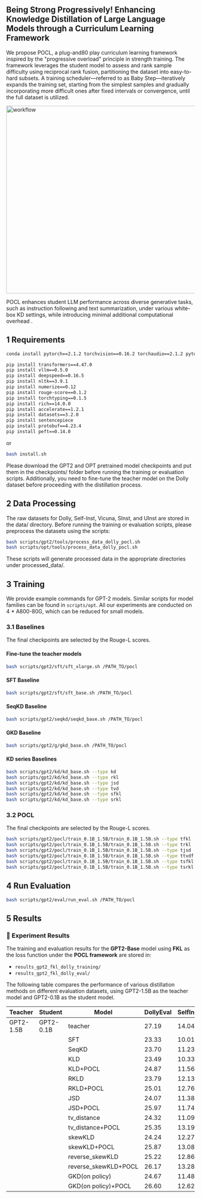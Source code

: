 ## Being Strong Progressively! Enhancing Knowledge Distillation of Large Language Models through a Curriculum Learning Framework

We propose POCL, a plug-and80 play curriculum learning framework inspired by the "progressive overload" principle in strength training. The framework leverages the student model to assess and rank sample difficulty using reciprocal rank fusion, partitioning the dataset into easy-to-hard subsets. A training scheduler—referred to as Baby Step—iteratively expands the training set, starting from the simplest samples and gradually incorporating more difficult ones after fixed intervals or convergence, until the full dataset is utilized.

<img src="framwork.png" alt="workflow" style="width: 800px; height: 500px;">

POCL enhances student LLM performance across diverse generative tasks, such as instruction following and text summarization, under various white-box KD settings, while introducing minimal additional computational overhead .
## 1 Requirements

```bash
conda install pytorch==2.1.2 torchvision==0.16.2 torchaudio==2.1.2 pytorch-cuda=12.1 -c pytorch -c nvidia

pip install transformers==4.47.0
pip install vllm==0.5.0
pip install deepspeed==0.16.5
pip install nltk==3.9.1
pip install numerize==0.12
pip install rouge-score==0.1.2
pip install torchtyping==0.1.5
pip install rich==14.0.0
pip install accelerate==1.2.1
pip install datasets==3.2.0
pip install sentencepiece
pip install protobuf==4.23.4
pip install peft==0.14.0
```
or
```bash
bash install.sh
```

Please download the GPT2 and OPT pretrained model checkpoints and put them in the checkpoints/ folder before running the training or evaluation scripts. Additionally, you need to fine-tune the teacher model on the Dolly dataset before proceeding with the distillation process. 

## 2 Data Processing

The raw datasets for Dolly, Self-Inst, Vicuna, SInst, and UInst are stored in the data/ directory. Before running the training or evaluation scripts, please preprocess the datasets using the scripts:

```bash
bash scripts/gpt2/tools/process_data_dolly_pocl.sh 
bash scripts/opt/tools/process_data_dolly_pocl.sh
```
These scripts will generate processed data in the appropriate directories under processed_data/.
## 3 Training

We provide example commands for GPT-2 models. Similar scripts for model families can be found in `scripts/opt`. All our experiments are conducted on 4 \* A800-80G, which can be reduced for small models.


### 3.1 Baselines
The final checkpoints are selected by the Rouge-L scores.
#### Fine-tune the teacher models
```bash
bash scripts/gpt2/sft/sft_xlarge.sh /PATH_TO/pocl
```
#### SFT Baseline
```bash
bash scripts/gpt2/sft/sft_base.sh /PATH_TO/pocl
```

#### SeqKD Baseline
```bash
bash scripts/gpt2/seqkd/seqkd_base.sh /PATH_TO/pocl
```

#### GKD Baseline
```bash
bash scripts/gpt2/g/gkd_base.sh /PATH_TO/pocl
```

#### KD series Baselines
```bash
bash scripts/gpt2/kd/kd_base.sh --type kd
bash scripts/gpt2/kd/kd_base.sh --type rkl
bash scripts/gpt2/kd/kd_base.sh --type jsd
bash scripts/gpt2/kd/kd_base.sh --type tvd
bash scripts/gpt2/kd/kd_base.sh --type sfkl
bash scripts/gpt2/kd/kd_base.sh --type srkl
```


### 3.2 POCL

The final checkpoints are selected by the Rouge-L scores.
```bash
bash scripts/gpt2/pocl/train_0.1B_1.5B/train_0.1B_1.5B.sh --type tfkl
bash scripts/gpt2/pocl/train_0.1B_1.5B/train_0.1B_1.5B.sh --type trkl
bash scripts/gpt2/pocl/train_0.1B_1.5B/train_0.1B_1.5B.sh --type tjsd
bash scripts/gpt2/pocl/train_0.1B_1.5B/train_0.1B_1.5B.sh --type ttvdf
bash scripts/gpt2/pocl/train_0.1B_1.5B/train_0.1B_1.5B.sh --type tsfkl
bash scripts/gpt2/pocl/train_0.1B_1.5B/train_0.1B_1.5B.sh --type tsrkl
```


## 4 Run Evaluation
```bash
bash scripts/gpt2/eval/run_eval.sh /PATH_TO/pocl
```


## 5 Results

### 🧾 Experiment Results

The training and evaluation results for the **GPT2-Base** model using **FKL** as the loss function under the **POCL framework** are stored in:

- `results_gpt2_fkl_dolly_training/`  
- `results_gpt2_fkl_dolly_eval/`

The following table compares the performance of various distillation methods on different evaluation datasets, using GPT2-1.5B as the teacher model and GPT2-0.1B as the student model.


| Teacher       | Student        | Model                | DollyEval | SelfInst | VicunaEval | S-NI   | UnNI   | Avg.   |
|---------------|----------------|----------------------|-----------|----------|------------|--------|--------|--------|
| GPT2-1.5B     | GPT2-0.1B      | teacher             | 27.19     | 14.04    | 16.47      | 27.66  | 31.86  | 23.44  |
|               |                | SFT                 | 23.33     | 10.01    | 14.72      | 16.38  | 19.57  | 16.80  |
|               |                | SeqKD               | 23.70      | 11.23    | 14.31      | 16.48  | 19.81  | 17.11  |
|               |                | KLD                 | 23.49     | 10.33    | 14.96      | 19.70   | 22.01  | 18.10  |
|               |                | KLD+POCL             | 24.87     | 11.56    | 16.13      | 21.59  | 24.34  | 19.70  |
|               |                | RKLD                | 23.79     | 12.13    | 14.94      | 23.81  | 22.52  | 19.44  |
|               |                | RKLD+POCL            | 25.01     | 12.76    | 16.01      | 25.63  | 25.42  | 20.97  |
|               |                | JSD                 | 24.07     | 11.38    | 15.87      | 22.84  | 23.06  | 19.44  |
|               |                | JSD+POCL             | 25.97     | 11.74    | 16.77      | 26.61  | 25.21  | 21.26  |
|               |                | tv_distance         | 24.32     | 11.09    | 15.51      | 25.90   | 26.55  | 20.67  |
|               |                | tv_distance+POCL     | 25.35     | 13.19    | 16.17      | 28.98  | 30.09  | 22.76  |
|               |                | skewKLD             | 24.24     | 12.27    | 15.70       | 23.33  | 24.02  | 19.91  |
|               |                | skewKLD+POCL        | 25.87    | 13.08    | 16.45      | 28.35  | 28.79  | 22.51  |
|               |                | reverse_skewKLD     | 25.22     | 12.86    | 15.18      | 25.50   | 28.43  | 21.44  |
|               |                | reverse_skewKLD+POCL | 26.17     | 13.28    | 16.66      | 28.49  | 30.12  | 22.94  |
|               |                | GKD(on policy)      | 24.67     | 11.48    | 15.66      | 23.80   | 25.26  | 20.17  |
|               |                | GKD(on policy)+POCL  | 26.60      | 12.62    | 16.70       | 27.02  | 29.61  | 22.51  |

